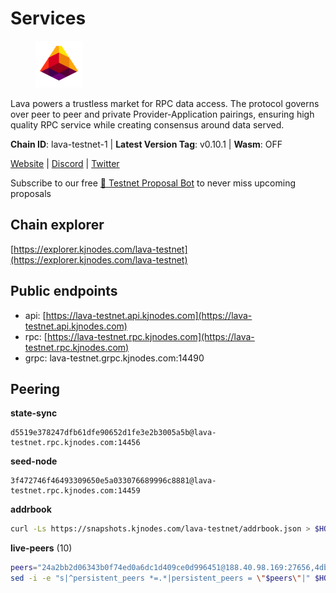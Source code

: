 # Services

<figure><img src="https://raw.githubusercontent.com/kj89/cosmos-images/main/logos/lava.png" alt=""><figcaption></figcaption></figure>

Lava powers a trustless market for RPC data access. The protocol  governs over peer to peer and private Provider-Application pairings,  ensuring high quality RPC service while creating consensus around data served.

**Chain ID**: lava-testnet-1 | **Latest Version Tag**: v0.10.1 | **Wasm**: OFF

[Website](https://lavanet.xyz) | [Discord](https://discord.com/invite/Tbk5NxTCdA) | [Twitter](https://twitter.com/lavanetxyz)



Subscribe to our free [🤖 Testnet Proposal Bot](https://t.me/kjnodes_testnet_proposal_bot) to never miss upcoming proposals


## Chain explorer
[https://explorer.kjnodes.com/lava-testnet](https://explorer.kjnodes.com/lava-testnet)

## Public endpoints

* api: [https://lava-testnet.api.kjnodes.com](https://lava-testnet.api.kjnodes.com)
* rpc: [https://lava-testnet.rpc.kjnodes.com](https://lava-testnet.rpc.kjnodes.com)
* grpc: lava-testnet.grpc.kjnodes.com:14490

## Peering

**state-sync**

```text
d5519e378247dfb61dfe90652d1fe3e2b3005a5b@lava-testnet.rpc.kjnodes.com:14456
```

**seed-node**

```text
3f472746f46493309650e5a033076689996c8881@lava-testnet.rpc.kjnodes.com:14459
```

**addrbook**
```bash
curl -Ls https://snapshots.kjnodes.com/lava-testnet/addrbook.json > $HOME/.lava/config/addrbook.json
```

**live-peers** (10)
```bash
peers="24a2bb2d06343b0f74ed0a6dc1d409ce0d996451@188.40.98.169:27656,4dbe5ebf1505f472d852cf7732343ceb899d51db@95.217.57.232:60656,47385d0a7051109de5342e3b27890c4a4b9e0763@65.108.72.233:16656,64df498c92b9ccaf78012229d399aa34a014f087@65.109.122.105:56659,d5519e378247dfb61dfe90652d1fe3e2b3005a5b@65.109.68.190:14456,d8e81881ced029758f9623179a3c1ecf72aece2e@195.74.86.49:26656,8a117e9a5a7dcbf3963a2d1982aabc92fa5e2a5d@18.220.175.93:26656,257856431ef33f9fbfe6c119fdf3820035891d0c@38.242.197.140:26656,5e068fccd370b2f2e5ab4240a304323af6385f1f@172.93.110.154:27656,147cf727f179eccbd29de3ebf5899c1f4a93f6de@46.38.235.53:26656"
sed -i -e "s|^persistent_peers *=.*|persistent_peers = \"$peers\"|" $HOME/.lava/config/config.toml
```
